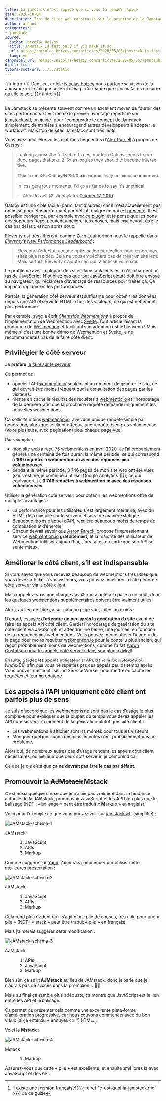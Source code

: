```yaml
---
title: La jamstack n'est rapide que si vous la rendez rapide
date: 2020-10-04
description: Trop de sites web construits sur le principe de la Jamstack sont lents.
author: arnaud
categories:
- jamstack
source:
  author: Nicolas Hoizey
  title: JAMstack is fast only if you make it so
  url: https://nicolas-hoizey.com/articles/2020/05/05/jamstack-is-fast-only-if-you-make-it-so/
  lang: en
canonical_url: https://nicolas-hoizey.com/articles/2020/05/05/jamstack-is-fast-only-if-you-make-it-so/
draft: true
typora-root-url: ../../static
---
```

{{< intro >}}
Dans cet article [Nicolas Hoizey](https://nicolas-hoizey.com) nous partage sa vision de la Jamstack et le fait que celle-ci n’est performante que si vous faites en sorte qu’elle le soit.
{{< /intro >}}

---

La Jamstack se présente souvent comme un excellent moyen de fournir des sites performants. C'est même le premier avantage répertorié sur [jamstack.wtf](https://jamstack.wtf), un guide[^1] pour "comprendre le concept de Jamstack simplement, de manière à encourager d'autres développeurs à adopter le workflow". Mais trop de sites Jamstack sont très lents.

Vous avez peut-être vu les diatribes fréquentes d'[Alex Russell](https://infrequently.org) à propos de Gatsby :

<blockquote class="twitter-tweet"><p lang="en" dir="ltr">Looking across the full set of traces, modern Gatsby seems to produce pages that take 2-3x as long as they should to become interactive. <br><br>This is not OK. Gatsby/NPM/React regressively tax access to content.<br><br>In less generous moments, I&#39;d go as far as to say it&#39;s unethical.</p>&mdash; Alex Russell (@slightlylate) <a href="https://twitter.com/slightlylate/status/1184959830819106816">October 17, 2019</a></blockquote><script async src="https://platform.twitter.com/widgets.js" charset="utf-8"></script>

Gatsby est une cible facile (parmi tant d'autres) car il n'est actuellement pas optimisé pour être performant par défaut, malgré ce qui est [présenté](https://store.gatsbyjs.org/product/gatsby-sticker-6-pack). Il est possible corriger ça, par exemple avec [ce plugin](https://www.gatsbyjs.org/packages/gatsby-plugin-no-javascript/), et je pense que les bons développeurs React peuvent améliorer les choses, mais cela devrait être le cas par défaut, et non après coup.

Eleventy est très différent, comme Zach Leatherman nous le rappelle dans [*Eleventy’s New Performance Leaderboard*](https://www.zachleat.com/web/performance-dashboard/) :

> Eleventy n'effectue aucune optimisation particulière pour rendre vos sites plus rapides. Cela ne vous empêchera pas de créer un site lent. Mais surtout, Eleventy n’ajoute rien qui ralentisse votre site.

Le problème avec la plupart des sites Jamstack lents est qu'ils chargent un tas de JavaScript. N'oubliez pas que tout JavaScript ajouté doit être envoyé au navigateur, qui réclamera d’avantage de ressources pour traiter ça. Ça impacte rapidement les performances.

Parfois, la génération côté serveur est suffisante pour obtenir les données depuis une API et servir le HTML à tous les visiteurs, ce qui est nettement plus performant.

Par exemple, [swyx](https://www.swyx.io) a écrit *[Clientside Webmentions](https://www.swyx.io/writing/clientside-webmentions/)* à propos de l’implémentation de Webmention avec [Svelte](https://svelte.dev). Tout article faisant la promotion de [Webmention](https://nicolas-hoizey.com/tags/webmention/) et facilitant son adoption est le bienvenu ! Mais même si c’est une bonne démo de Webmention et Svelte, je ne recommanderais pas de le faire côté client.

## Privilégier le côté serveur

Je préfère [le faire sur le serveur](https://nicolas-hoizey.com/articles/2017/07/27/so-long-disqus-hello-webmentions/#how-does-it-work-on-this-site).

Ça permet de :

- appeler l’API [webmentio.io](http://webmentio.io) seulement au moment de générer le site, ce qui devrait être moins fréquent que la consultation des pages par les visiteurs.
- mettre en cache le résultat des requêtes à [webmentio.io](http://webmentio.io) et l’horodatage de la dernière, afin que la prochaine requête demande uniquement les nouvelles webmentions.

Ça sollicite moins [webmentio.io](http://webmentio.io), avec une unique requête simple par génération, alors que le client effectue une requête bien plus volumineuse (voire plusieurs, avec pagination) pour chaque page vue.

Par exemple :

- mon site web a reçu 75 webmentions en avril 2020. Je l’ai probablement généré une centaine de fois durant la même période, ce qui correspond à **100 requêtes à webmention.io avec des réponses peu volumineuses**.
- pendant la même période, 3 746 pages de mon site web ont été vues (sous estimé, je continue à utiliser Google Analytics 🤷‍♂️), ce qui équivaudrait à **3 746 requêtes à webmention.io avec des réponses volumineuses**.

Utiliser la génération côté serveur pour obtenir les webmentions offre de multiples avantages :

- La performance pour les utilisateurs est largement meilleure, avec du HTML déjà compilé sur le serveur et servi de manière statique.
- Beaucoup moins d’appel d’API, requière beaucoup moins de temps de compilation et d’énergie.
- Chacun devrait savoir que [Aaron Parecki](https://aaronparecki.com) propose l’impressionnant service [webmention.io](http://webmention.io) **gratuitement**, et la majorité des utilisateur de Webmention l’utiliser aujourd’hui, alors faites en sorte que son API se sente mieux.

## Améliorer le côté client, s’il est indispensable

Si vous savez que vous recevez beaucoup de webmentions très utiles que vous devez afficher à vos visiteurs, vous pouvez améliorer la liste générée côté serveur via le côté client.

Mais rappelez-vous que chaque JavaScript ajouté à la page a un coût, donc les quelques webmentions supplémentaires doivent être vraiment utiles

Alors, au lieu de faire ça sur cahque page vue, faites au moins :

D’abord, essayez d’**attendre un peu après la génération du site** avant de faire les appels API côté client. Garder l’horodatage de génération du site côté client via JavaScript, et attendre une heure, une journée, en fonction de la fréquence des webmentions. Vous pouvez même utiliser l’« age » de la page pour moins requêter [webmention.io](http://webmention.io) pour le contenu plus ancien, qui reçoit probablement moins de webmentions, comme l’a fait [Aaron Gustafson pour les appels côté serveur dans son plugin Jekyll](https://aarongustafson.github.io/jekyll-webmention_io/performance-tuning).

Ensuite, gardez les appels utilisateur à l’API, dans le *localStorage* ou l’*IndexDB*, afin que vous ne répétiez pas ces appels peu de temps après. Vous pouvez même utiliser un Service Worker pour mettre en cache les requêtes et leur horodatage.

## Les appels à l’API uniquement côté client ont parfois plus de sens

Je suis d’accord que les webmentions ne sont pas le cas d’usage le plus complexe pour expliquer que la plupart du temps vous devez appeler les API côté serveur au moment de la génération plutôt que côté client :

- Les webmentions à afficher sont les mêmes pour tous les visiteurs.
- Manquer quelques-unes des plus récentes n’est probablement pas un problème.

Alors oui, de nombreux autres cas d’usage rendent les appels côté client nécessaires, ou meilleur que ceux côté serveur, je comprend ça.

Ce que je dis c’est que **ça ne devrait pas être le cas par défaut**.

## Promouvoir la ~~AJMstack~~ Mstack

<link rel="stylesheet" href="styles.css" />

C’est aussi quelque chose que je n’aime pas vraiment dans la tendance actuelle de la JAMstack, promouvoir **J**avaScript et les **A**PI bien plus que le balisage (NDT : « balisage » peut être traduit « **M**arkup » en anglais).

Voici pour l’exemple ce que vous pouvez voir sur [jamstack.wtf](https://jamstack.wtf/) (simplifié) :

![JAMstack-schema-1](/assets/images/jamstack/JAMstack-schema-1.png)

<dl class="stack stack-wtf">
  <dt class="stack__name">JAMstack
    <dd>
      <ol>
        <li class="stack__javascript">JavaScript</li>
        <li class="stack__apis">APIs</li>
        <li class="stack__markup">Markup</li>
      </ol>
    </dd>
  </dt>
</dl>

Comme suggéré par [Yann](https://twitter.com/yann_yinn), j’aimerais commencer par utiliser cette meilleures présentation :

![JAMstack-schema-2](/assets/images/jamstack/JAMstack-schema-2.png)

<dl class="stack stack-jam">
  <dt class="stack__name">JAMstack
    <dd>
      <ol>
        <li class="stack__javascript">JavaScript</li>
        <li class="stack__apis">APIs</li>
        <li class="stack__markup">Markup</li>
      </ol>
    </dd>
  </dt>
</dl>

Cela rend plus évident qu’il s’agit d’une pile de choses, très utile pour une « pile » (NDT : « stack » peut être traduit « pile » en français).

Mais j’aimerais suggérer cette modification :

![JAMstack-schema-3](/assets/images/jamstack/JAMstack-schema-3.png)

<dl class="stack stack-ajm">
  <dt class="stack__name">AJMstack
    <dd>
      <ol>
        <li class="stack__apis">APIs</li>
        <li class="stack__javascript">JavaScript</li>
        <li class="stack__markup">Markup</li>
      </ol>
    </dd>
  </dt>
</dl>

Bien sûr, ça se lit **AJMstack** au lieu de JAMstack, donc je parie que je n’aurais pas de succès dans la promotion… 🤷‍♂️

Mais au final ça semble plus adéquate, ça montre que JavaScript est le lien entre les API et le balisage.

Ça permet de présenter cela comme une excellente plate-forme d’amélioration progressive, car nous pouvons commencer avec du bon vieux (ai-je entendu « ennuyeux » ?) HTML…

Voici la **Mstack** :

![JAMstack-schema-4](/assets/images/jamstack/JAMstack-schema-4.png)

<dl class="stack stack-m">
  <dt class="stack__name">Mstack
    <dd>
      <ol>
        <li class="stack__markup">Markup</li>
      </ol>
    </dd>
  </dt>
</dl>

Assurez-vous que cette « pile » est excellente, et ensuite améliorez la avec JavaScript et des API.

[^1]: Il existe une [version française]({{< relref "c-est-quoi-la-jamstack.md" >}}) de ce guide